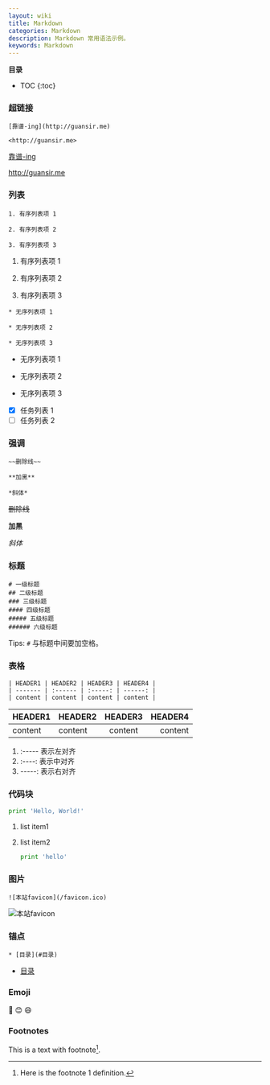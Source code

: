 ```yaml
---
layout: wiki
title: Markdown
categories: Markdown
description: Markdown 常用语法示例。
keywords: Markdown
---
```


**目录**

* TOC
{:toc}

### 超链接

```
[靠谱-ing](http://guansir.me)

<http://guansir.me>
```

[靠谱-ing](http://guansir.me)  

<http://guansir.me>

### 列表

```
1. 有序列表项 1

2. 有序列表项 2

3. 有序列表项 3
```

1. 有序列表项 1

2. 有序列表项 2

3. 有序列表项 3

```
* 无序列表项 1

* 无序列表项 2

* 无序列表项 3
```

* 无序列表项 1

* 无序列表项 2

* 无序列表项 3

- [x] 任务列表 1
- [ ] 任务列表 2

### 强调

```
~~删除线~~

**加黑**

*斜体*
```

~~删除线~~

**加黑**

*斜体*

### 标题

```
# 一级标题
## 二级标题
### 三级标题
#### 四级标题
##### 五级标题
###### 六级标题
```

Tips: `#` 与标题中间要加空格。

### 表格

```
| HEADER1 | HEADER2 | HEADER3 | HEADER4 |
| ------- | :------ | :-----: | ------: |
| content | content | content | content |
```

| HEADER1 | HEADER2 | HEADER3 | HEADER4 |
| ------- | :------ | :-----: | ------: |
| content | content | content | content |

1. :----- 表示左对齐
2. :----: 表示中对齐
3. -----: 表示右对齐

### 代码块

```python
print 'Hello, World!'
```

1. list item1

2. list item2

   ```python
   print 'hello'
   ```

### 图片

```
![本站favicon](/favicon.ico)
```

![本站favicon](/favicon.ico)

### 锚点

```
* [目录](#目录)
```

* [目录](#目录)

### Emoji

:camel:
:blush:
:smile:

### Footnotes

This is a text with footnote[^1].

[^1]: Here is the footnote 1 definition.
